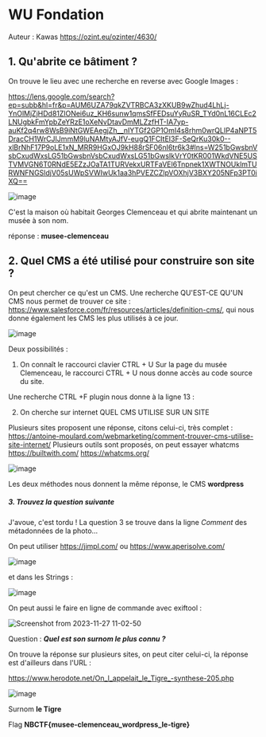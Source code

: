 

# WU Fondation

Auteur : Kawas
<https://ozint.eu/ozinter/4630/>

## **1. Qu'abrite ce bâtiment ?**

On trouve le lieu avec une recherche en reverse avec Google Images :

<https://lens.google.com/search?ep=subb&hl=fr&p=AUM6UZA79qkZVTRBCA3zXKUB9wZhud4LhLj-YnOlMjZjHDd81ZlONei6uz_KH6sunw1qmsSfFEDsuYyRuSR_TYd0nL16CLEc2LNUgbkFmYpbZeYRzE1oXeNvDtavDmMLZzfHT-IA7yp-auKf2q4rw8WsB9iNtGWEAegjZh__nIYTGf2GP1OmI4s8rhm0wrQLIP4aNPT5DracCH1WrCJIJmmM9luNAMtyAJfV-eugQ1FCItEI3F-SeQrKu30k0--xlBrNhF17P9oLE1xN_MRR9HGxOJ9kH88rSF06nI6tr6k3#lns=W251bGwsbnVsbCxudWxsLG51bGwsbnVsbCxudWxsLG51bGwsIkVrY0tKR001WkdVNE5USTVMVGN6T0RNdE5EZzJOaTA1TURVekxURTFaVEl6Tnpnek1XWTNOUklmTURWNFNGSldjV05sUWpSVWIwUk1aa3hPVEZCZlpVOXhjV3BXY205NFp3PT0iXQ==>

![image](https://github.com/K4was/WU-NBCTF-2023/assets/152096071/e5a0d164-159d-4c9c-834b-496ed0db0299)


C'est la maison où habitait Georges Clemenceau et qui abrite maintenant un musée à son nom.

réponse : **musee-clemenceau**

## **2. Quel CMS a été utilisé pour construire son site ?**

On peut chercher ce qu'est un CMS.
Une recherche QU'EST-CE QU'UN CMS nous permet de trouver ce site :
<https://www.salesforce.com/fr/resources/articles/definition-cms/>, qui nous donne également les CMS les plus utilisés à ce jour.

![image](https://github.com/K4was/WU-NBCTF-2023/assets/152096071/2b081ac3-a116-4610-84ba-3d87a1711db0)


Deux possibilités :

1. On connaît le raccourci clavier CTRL + U
Sur la page du musée Clemenceau, le raccourci CTRL + U nous donne accès au code source du site.

Une recherche CTRL +F plugin nous donne à la ligne 13 :
<!-- This site is optimized with the Yoast SEO Premium plugin v20.9 (Yoast SEO v21.0) - https://yoast.com/wordpress/plugins/seo/ -->

2. On cherche sur internet QUEL CMS UTILISE SUR UN SITE

Plusieurs sites proposent une réponse, citons celui-ci, très complet :
https://antoine-moulard.com/webmarketing/comment-trouver-cms-utilise-site-internet/
Plusieurs outils sont proposés, on peut essayer whatcms
<https://builtwith.com/>
<https://whatcms.org/>

![image](https://github.com/K4was/WU-NBCTF-2023/assets/152096071/54b6ef31-1283-4833-b180-d166e70490e8)


Les deux méthodes nous donnent la même réponse, le CMS  **wordpress**

##### **3. Trouvez la question suivante**
J'avoue, c'est tordu !
La question 3 se trouve dans la ligne *Comment* des métadonnées de la photo...

On peut utiliser
<https://jimpl.com/>
ou <https://www.aperisolve.com/>

![image](https://github.com/K4was/WU-NBCTF-2023/assets/152096071/85638520-a0be-4524-be9d-47d61ca28e3e)

et dans les Strings :

![image](https://github.com/K4was/WU-NBCTF-2023/assets/152096071/f8b4c86c-5586-4255-b80f-3e4ee973f748)

On peut aussi le faire en ligne de commande avec exiftool :

![Screenshot from 2023-11-27 11-02-50](https://github.com/K4was/WU-NBCTF-2023/assets/152096071/52dbab7c-48cb-4d5c-8aff-33a6a7e75208)


Question : ***Quel est son surnom le plus connu ?***

On trouve la réponse sur plusieurs sites, on peut citer celui-ci, la réponse est d'ailleurs dans l'URL :

<https://www.herodote.net/On_l_appelait_le_Tigre_-synthese-205.php>

![image](https://github.com/K4was/WU-NBCTF-2023/assets/152096071/38fe4c32-9fff-4976-a819-5f7ea2779e8e)


Surnom **le Tigre**

Flag **NBCTF{musee-clemenceau_wordpress_le-tigre}**
